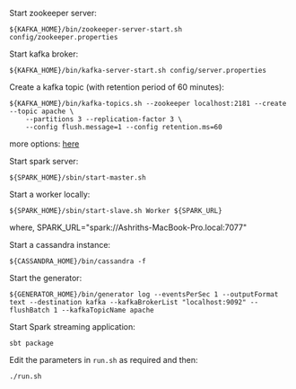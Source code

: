 Start zookeeper server:

```
${KAFKA_HOME}/bin/zookeeper-server-start.sh config/zookeeper.properties
```

Start kafka broker:

```
${KAFKA_HOME}/bin/kafka-server-start.sh config/server.properties
```

Create a kafka topic (with retention period of 60 minutes):

```
${KAFKA_HOME}/bin/kafka-topics.sh --zookeeper localhost:2181 --create --topic apache \
    --partitions 3 --replication-factor 3 \
    --config flush.message=1 --config retention.ms=60
```
more options: [here](http://kafka.apache.org/documentation.html#topic-config)

Start spark server:

```
${SPARK_HOME}/sbin/start-master.sh
```

Start a worker locally:

```
${SPARK_HOME}/sbin/start-slave.sh Worker ${SPARK_URL}
```
where, SPARK_URL="spark://Ashriths-MacBook-Pro.local:7077"

Start a cassandra instance:

```
${CASSANDRA_HOME}/bin/cassandra -f
```

Start the generator:

```
${GENERATOR_HOME}/bin/generator log --eventsPerSec 1 --outputFormat text --destination kafka --kafkaBrokerList "localhost:9092" --flushBatch 1 --kafkaTopicName apache
```

Start Spark streaming application:

```
sbt package
```

Edit the parameters in `run.sh` as required and then:

```
./run.sh
```